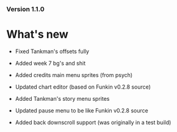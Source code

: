 ### Version 1.1.0

# What's new

* Fixed Tankman's offsets fully

* Added week 7 bg's and shit

* Added credits main menu sprites (from psych)

* Updated chart editor (based on Funkin v0.2.8 source)

* Added Tankman's story menu sprites

* Updated pause menu to be like Funkin v0.2.8 source

* Added back downscroll support (was originally in a test build)